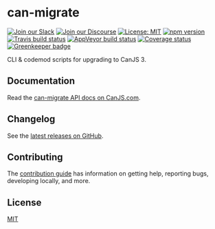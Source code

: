 # can-migrate

[![Join our Slack](https://img.shields.io/badge/slack-join%20chat-611f69.svg)](https://www.bitovi.com/community/slack?utm_source=badge&utm_medium=badge&utm_campaign=pr-badge&utm_content=badge)
[![Join our Discourse](https://img.shields.io/discourse/https/forums.bitovi.com/posts.svg)](https://forums.bitovi.com/?utm_source=badge&utm_medium=badge&utm_campaign=pr-badge&utm_content=badge)
[![License: MIT](https://img.shields.io/badge/license-MIT-blue.svg)](https://github.com/canjs/can-migrate/blob/master/LICENSE)
[![npm version](https://badge.fury.io/js/can-migrate.svg)](https://www.npmjs.com/package/can-migrate)
[![Travis build status](https://travis-ci.org/canjs/can-migrate.svg?branch=master)](https://travis-ci.org/canjs/can-migrate)
[![AppVeyor build status](https://ci.appveyor.com/api/projects/status/github/canjs/can-migrate?branch=master&svg=true)](https://ci.appveyor.com/project/matthewp/can-migrate)
[![Coverage status](https://coveralls.io/repos/github/canjs/can-migrate/badge.svg?branch=master)](https://coveralls.io/github/canjs/can-migrate?branch=master)
[![Greenkeeper badge](https://badges.greenkeeper.io/canjs/can-migrate.svg)](https://greenkeeper.io/)

CLI & codemod scripts for upgrading to CanJS 3.

## Documentation

Read the [can-migrate API docs on CanJS.com](https://canjs.com/doc/can-migrate.html).

## Changelog

See the [latest releases on GitHub](https://github.com/canjs/can-migrate/releases).

## Contributing

The [contribution guide](https://github.com/canjs/can-migrate/blob/master/CONTRIBUTING.md) has information on getting help, reporting bugs, developing locally, and more.

## License

[MIT](https://github.com/canjs/can-migrate/blob/master/LICENSE)
